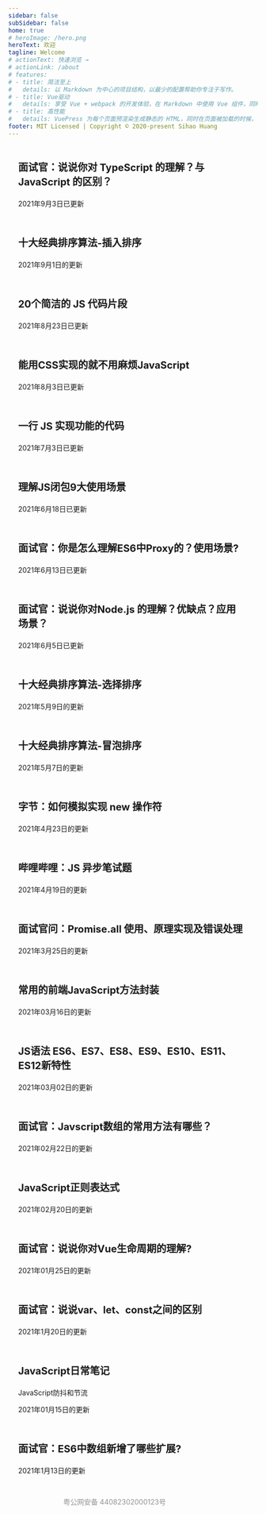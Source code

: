 ```yaml
---
sidebar: false
subSidebar: false
home: true
# heroImage: /hero.png
heroText: 欢迎
tagline: Welcome
# actionText: 快速浏览 →
# actionLink: /about
# features:
# - title: 简洁至上
#   details: 以 Markdown 为中心的项目结构，以最少的配置帮助你专注于写作。
# - title: Vue驱动
#   details: 享受 Vue + webpack 的开发体验，在 Markdown 中使用 Vue 组件，同时可以使用 Vue 来开发自定义主题。
# - title: 高性能
#   details: VuePress 为每个页面预渲染生成静态的 HTML，同时在页面被加载的时候，将作为 SPA 运行。
footer: MIT Licensed | Copyright © 2020-present Sihao Huang
---
```


<!-- <a href="/firstblog" style="text-decoration:none;">
    <div class="features" style="transition: all 0.25s ease-in-out 0.24s; transform: translateY(0px); opacity: 1;">
        <div class="feature">
            <h2>
                第一篇博客
            </h2>
            <p>第一篇博客测试</p>
        </div>
    </div>
</a> -->
<a href="/interview/TypeScript/20210903" style="text-decoration:none;">
    <div class="features">
        <div class="feature">
            <p class="index_title">
                面试官：说说你对 TypeScript 的理解？与 JavaScript 的区别？
            </p>
            <p>2021年9月3日已更新</p>
        </div>
    </div>
</a>
<a href="/javascript/algorithm/03_insertionSort" style="text-decoration:none;">
    <div class="features">
        <div class="feature">
            <p class="index_title">
                十大经典排序算法-插入排序
            </p>
            <p>2021年9月1日的更新</p>
        </div>
    </div>
</a>
<a href="/javascript/DailyNote/20210823" style="text-decoration:none;">
    <div class="features">
        <div class="feature">
            <p class="index_title">
                20个简洁的 JS 代码片段
            </p>
            <p>2021年8月23日已更新</p>
        </div>
    </div>
</a>
<a href="/css/20210803" style="text-decoration:none;">
    <div class="features">
        <div class="feature">
            <p class="index_title">
                能用CSS实现的就不用麻烦JavaScript
            </p>
            <p>2021年8月3日已更新</p>
        </div>
    </div>
</a>
<a href="/javascript/DailyNote/20210703" style="text-decoration:none;">
    <div class="features">
        <div class="feature">
            <p class="index_title">
                一行 JS 实现功能的代码
            </p>
            <p>2021年7月3日已更新</p>
        </div>
    </div>
</a>
<a href="/javascript/DailyNote/20210618" style="text-decoration:none;">
    <div class="features">
        <div class="feature">
            <p class="index_title">
                理解JS闭包9大使用场景
            </p>
            <p>2021年6月18日已更新</p>
        </div>
    </div>
</a>
<a href="/interview/ES6/20210613" style="text-decoration:none;">
    <div class="features">
        <div class="feature">
            <p class="index_title">
                面试官：你是怎么理解ES6中Proxy的？使用场景?
            </p>
            <p>2021年6月13日已更新</p>
        </div>
    </div>
</a>
<a href="/interview/Nodejs/20210605" style="text-decoration:none;">
    <div class="features">
        <div class="feature">
            <p class="index_title">
                面试官：说说你对Node.js 的理解？优缺点？应用场景？
            </p>
            <p>2021年6月5日已更新</p>
        </div>
    </div>
</a>
<a href="/javascript/algorithm/02_selectionSort" style="text-decoration:none;">
    <div class="features">
        <div class="feature">
            <p class="index_title">
                十大经典排序算法-选择排序
            </p>
            <p>2021年5月9日的更新</p>
        </div>
    </div>
</a>
<a href="/javascript/algorithm/01_bubbleSort" style="text-decoration:none;">
    <div class="features">
        <div class="feature">
            <p class="index_title">
                十大经典排序算法-冒泡排序
            </p>
            <p>2021年5月7日的更新</p>
        </div>
    </div>
</a>
<a href="/javascript/DailyNote/20210423" style="text-decoration:none;">
    <div class="features">
        <div class="feature">
            <p class="index_title">
                字节：如何模拟实现 new 操作符
            </p>
            <p>2021年4月23日的更新</p>
        </div>
    </div>
</a>
<a href="/interview/ES6/20210419" style="text-decoration:none;">
    <div class="features">
        <div class="feature">
            <p class="index_title">
                哔哩哔哩：JS 异步笔试题
            </p>
            <p>2021年4月19日的更新</p>
        </div>
    </div>
</a>
<a href="/interview/ES6/20210325" style="text-decoration:none;">
    <div class="features">
        <div class="feature">
            <p class="index_title">
                面试官问：Promise.all 使用、原理实现及错误处理
            </p>
            <p>2021年3月25日的更新</p>
        </div>
    </div>
</a>
<a href="/javascript/DailyNote/20210316" style="text-decoration:none;">
    <div class="features">
        <div class="feature">
            <p class="index_title">
                常用的前端JavaScript方法封装
            </p>
            <p>2021年03月16日的更新</p>
        </div>
    </div>
</a>
<a href="/javascript/DailyNote/20210302" style="text-decoration:none;">
    <div class="features">
        <div class="feature">
            <p class="index_title">
                JS语法 ES6、ES7、ES8、ES9、ES10、ES11、ES12新特性
            </p>
            <p>2021年03月02日的更新</p>
        </div>
    </div>
</a>
<a href="/interview/JavaScript/20210222" style="text-decoration:none;">
    <div class="features">
        <div class="feature">
            <p class="index_title">
                面试官：Javscript数组的常用方法有哪些？
            </p>
            <p>2021年02月22日的更新</p>
        </div>
    </div>
</a>
<a href="/javascript/DailyNote/20210220" style="text-decoration:none;">
    <div class="features">
        <div class="feature">
            <p class="index_title">
                JavaScript正则表达式
            </p>
            <p>2021年02月20日的更新</p>
        </div>
    </div>
</a>
<a href="/interview/VueSeries/20210125" style="text-decoration:none;">
    <div class="features">
        <div class="feature">
            <p class="index_title">
                面试官：说说你对Vue生命周期的理解?
            </p>
            <p>2021年01月25日的更新</p>
        </div>
    </div>
</a>
<a href="/interview/ES6/20210120" style="text-decoration:none;">
    <div class="features">
        <div class="feature">
            <p class="index_title">
                面试官：说说var、let、const之间的区别
            </p>
            <p>2021年1月20日的更新</p>
        </div>
    </div>
</a>
<a href="/javascript/DailyNote" style="text-decoration:none;">
    <div class="features">
        <div class="feature">
            <p class="index_title">
                JavaScript日常笔记
            </p>
            <p>JavaScript防抖和节流</p>
            <p>2021年01月15日的更新</p>
        </div>
    </div>
</a>
<a href="/interview/ES6/20210112" style="text-decoration:none;">
    <div class="features">
        <div class="feature">
            <p class="index_title">
                面试官：ES6中数组新增了哪些扩展?
            </p>
            <p>2021年1月13日的更新</p>
        </div>
    </div>
</a>
<div style="width:300px;margin:0 auto; padding:20px 0;">
    <img class="custom" :src="$withBase('/assets/img/备案图标.png')">
    <a target="_blank" href="http://www.beian.gov.cn/portal/registerSystemInfo?recordcode=44082302000123" style="display:inline-block;text-decoration:none;height:20px;line-height:20px;"><img src="" style="float:left;"/><p style="float:left;height:20px;line-height:20px;margin: 0px 0px 0px 5px; color:#939393;">粤公网安备 44082302000123号</p></a>
</div>
<style>
    .index_title{
        font-size: 1.25rem;
        font-weight: bolder;
    }
    .feature{
        font-size: 14px;
        padding-top: 0.625rem;
        padding-bottom: 0.625rem;
        padding-left: 20px;
        max-width: 90% !important;
        border-radius: 10px;
        transition: all 0.2s ease-in-out !important;
        transform: translateY(0px);
        opacity: 1 !important;
    }
    .feature:hover{
        transform : scale(1.03)!important;
        color: #3EAF7C !important;
        box-shadow: 3px 3px 6px 1px rgba(0,0,0,0.2);
    }
    .go-to-top {
        display: block !important;
    }
</style>